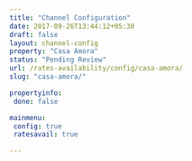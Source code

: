 ```yaml
---
title: "Channel Configuration"
date: 2017-09-26T13:44:12+05:30
draft: false
layout: channel-config
property: "Casa Amora"
status: "Pending Review"
url: /rates-availability/config/casa-amora/
slug: "casa-amora/"

propertyinfo:
 done: false

mainmenu:
 config: true
 ratesavail: true

---
```


